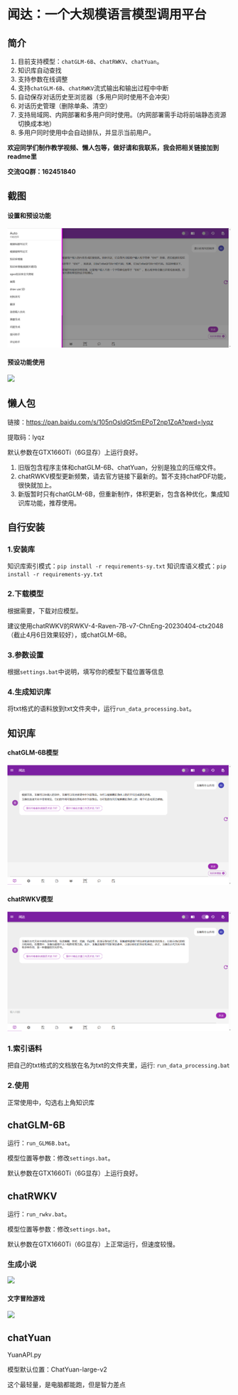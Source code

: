 # 闻达：一个大规模语言模型调用平台
## 简介
1. 目前支持模型：`chatGLM-6B`、`chatRWKV`、`chatYuan`。
2. 知识库自动查找
3. 支持参数在线调整
4. 支持`chatGLM-6B`、`chatRWKV`流式输出和输出过程中中断
5. 自动保存对话历史至浏览器（多用户同时使用不会冲突）
6. 对话历史管理（删除单条、清空）
7. 支持局域网、内网部署和多用户同时使用。（内网部署需手动将前端静态资源切换成本地）
8. 多用户同时使用中会自动排队，并显示当前用户。

**欢迎同学们制作教学视频、懒人包等，做好请和我联系，我会把相关链接加到readme里**

**交流QQ群：162451840**
##  截图
#### 设置和预设功能
![](imgs/setting.png)
#### 预设功能使用
![](imgs/func.png)

## 懒人包
链接：https://pan.baidu.com/s/105nOsldGt5mEPoT2np1ZoA?pwd=lyqz 

提取码：lyqz

默认参数在GTX1660Ti（6G显存）上运行良好。
1. 旧版包含程序主体和chatGLM-6B、chatYuan，分别是独立的压缩文件。
2. chatRWKV模型更新频繁，请去官方链接下最新的。暂不支持chatPDF功能，很快就加上。
3. 新版暂时只有chatGLM-6B，但重新制作，体积更新，包含各种优化，集成知识库功能，推荐使用。
## 自行安装
### 1.安装库
知识库索引模式：```pip install -r requirements-sy.txt```
知识库语义模式：```pip install -r requirements-yy.txt```
### 2.下载模型
根据需要，下载对应模型。

建议使用chatRWKV的RWKV-4-Raven-7B-v7-ChnEng-20230404-ctx2048（截止4月6日效果较好），或chatGLM-6B。

### 3.参数设置
根据`settings.bat`中说明，填写你的模型下载位置等信息
### 4.生成知识库
将txt格式的语料放到txt文件夹中，运行`run_data_processing.bat`。
## 知识库


####  chatGLM-6B模型
![](imgs/zsk-glm.png)


#### chatRWKV模型
![](imgs/zsk-rwkv.png)
### 1.索引语料
把自己的txt格式的文档放在名为txt的文件夹里，运行:
```run_data_processing.bat```
### 2.使用
正常使用中，勾选右上角知识库
## chatGLM-6B
运行：`run_GLM6B.bat`。

模型位置等参数：修改`settings.bat`。

默认参数在GTX1660Ti（6G显存）上运行良好。

## chatRWKV
运行：`run_rwkv.bat`。

模型位置等参数：修改`settings.bat`。

默认参数在GTX1660Ti（6G显存）上正常运行，但速度较慢。

### 生成小说
![](imgs/novel.png)
#### 文字冒险游戏
![](imgs/wzmx.png)
## chatYuan
YuanAPI.py

模型默认位置：ChatYuan-large-v2

这个最轻量，是电脑都能跑，但是智力差点

